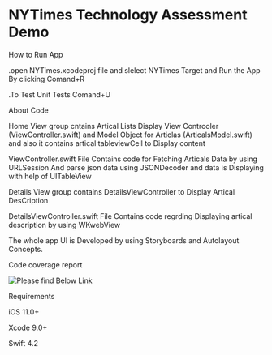 # NYTimes Technology Assessment Demo

How to Run App

.open NYTimes.xcodeproj file and slelect NYTimes Target and Run the App By clicking Comand+R

.To Test Unit Tests Comand+U

About Code 

Home View group cntains Artical Lists Display View Controoler (ViewController.swift) and Model Object for Articlas (ArticalsModel.swift) and also it contains artical tableviewCell to Display content

ViewController.swift File Contains code for Fetching Articals Data by using URLSession And parse json data using JSONDecoder and data is Displaying with help of UITableView

Details View group contains DetailsViewController to Display Artical DesCription

DetailsViewController.swift File Contains code regrding Displaying artical description by using WKwebView

The whole app UI is Developed by using Storyboards and Autolayout Concepts.
 
Code coverage report

![Please find Below Link](![image](https://drive.google.com/uc?export=view&id=0B4Z3myVZ763qcXNDTUNVRjQ3Z0k1VWRqVV9GR2NpU05NbjE0))

Requirements

iOS 11.0+ 

Xcode 9.0+

Swift 4.2

